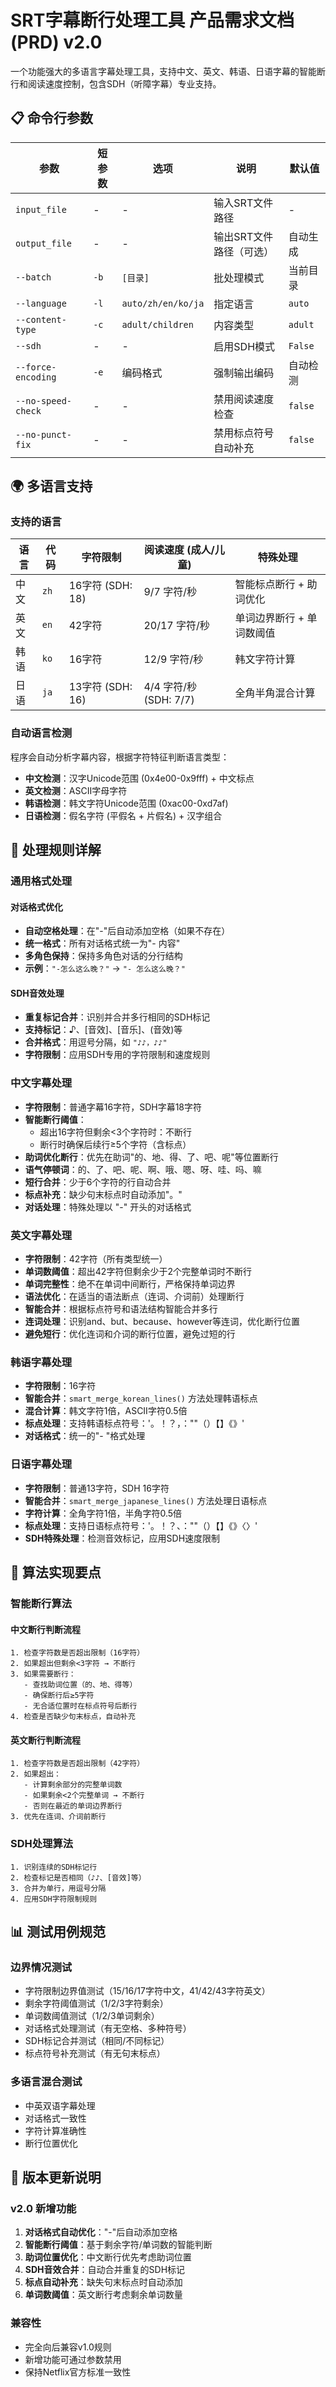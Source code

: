 # SRT字幕断行处理工具  产品需求文档 (PRD) v2.0

一个功能强大的多语言字幕处理工具，支持中文、英文、韩语、日语字幕的智能断行和阅读速度控制，包含SDH（听障字幕）专业支持。

## 📋 命令行参数

| 参数 | 短参数 | 选项 | 说明 | 默认值 |
|------|--------|------|------|-------|
| `input_file` | - | - | 输入SRT文件路径 | - |
| `output_file` | - | - | 输出SRT文件路径（可选） | 自动生成 |
| `--batch` | `-b` | `[目录]` | 批处理模式 | 当前目录 |
| `--language` | `-l` | `auto/zh/en/ko/ja` | 指定语言 | `auto` |
| `--content-type` | `-c` | `adult/children` | 内容类型 | `adult` |
| `--sdh` | - | - | 启用SDH模式 | `False` |
| `--force-encoding` | `-e` | 编码格式 | 强制输出编码 | 自动检测 |
| `--no-speed-check` | - | - | 禁用阅读速度检查 | `false` |
| `--no-punct-fix` | - | - | 禁用标点符号自动补充 | `false` |

## 🌍 多语言支持

### 支持的语言

| 语言 | 代码 | 字符限制 | 阅读速度 (成人/儿童) | 特殊处理 |
|------|------|----------|---------------------|----------|
| 中文 | `zh` | 16字符 (SDH: 18) | 9/7 字符/秒 | 智能标点断行 + 助词优化 |
| 英文 | `en` | 42字符 | 20/17 字符/秒 | 单词边界断行 + 单词数阈值 |
| 韩语 | `ko` | 16字符 | 12/9 字符/秒 | 韩文字符计算 |
| 日语 | `ja` | 13字符 (SDH: 16) | 4/4 字符/秒 (SDH: 7/7) | 全角半角混合计算 |

### 自动语言检测

程序会自动分析字幕内容，根据字符特征判断语言类型：

- **中文检测**：汉字Unicode范围 (0x4e00-0x9fff) + 中文标点
- **英文检测**：ASCII字母字符
- **韩语检测**：韩文字符Unicode范围 (0xac00-0xd7af)
- **日语检测**：假名字符 (平假名 + 片假名) + 汉字组合

## 🎯 处理规则详解

### 通用格式处理

#### 对话格式优化
- **自动空格处理**：在"-"后自动添加空格（如果不存在）
- **统一格式**：所有对话格式统一为"- 内容"
- **多角色保持**：保持多角色对话的分行结构
- **示例**：`"-怎么这么晚？"` → `"- 怎么这么晚？"`

#### SDH音效处理
- **重复标记合并**：识别并合并多行相同的SDH标记
- **支持标记**：♪、[音效]、[音乐]、(音效)等
- **合并格式**：用逗号分隔，如 `"♪♪，♪♪"`
- **字符限制**：应用SDH专用的字符限制和速度规则

### 中文字幕处理

- **字符限制**：普通字幕16字符，SDH字幕18字符
- **智能断行阈值**：
  - 超出16字符但剩余<3个字符时：不断行
  - 断行时确保后续行≥5个字符（含标点）
- **助词优化断行**：优先在助词"的、地、得、了、吧、呢"等位置断行
- **语气停顿词**：的、了、吧、呢、啊、哦、嗯、呀、哇、吗、嘛
- **短行合并**：少于6个字符的行自动合并
- **标点补充**：缺少句末标点时自动添加"。"
- **对话处理**：特殊处理以 "-" 开头的对话格式

### 英文字幕处理

- **字符限制**：42字符（所有类型统一）
- **单词数阈值**：超出42字符但剩余少于2个完整单词时不断行
- **单词完整性**：绝不在单词中间断行，严格保持单词边界
- **语法优化**：在适当的语法断点（连词、介词前）处理断行
- **智能合并**：根据标点符号和语法结构智能合并多行
- **连词处理**：识别and、but、because、however等连词，优化断行位置
- **避免短行**：优化连词和介词的断行位置，避免过短的行

### 韩语字幕处理

- **字符限制**：16字符
- **智能合并**：`smart_merge_korean_lines()` 方法处理韩语标点
- **混合计算**：韩文字符1倍，ASCII字符0.5倍
- **标点处理**：支持韩语标点符号：'。！？，：""（）【】《》'
- **对话格式**：统一的"- "格式处理

### 日语字幕处理

- **字符限制**：普通13字符，SDH 16字符
- **智能合并**：`smart_merge_japanese_lines()` 方法处理日语标点
- **字符计算**：全角字符1倍，半角字符0.5倍
- **标点处理**：支持日语标点符号：'。！？、：""（）【】《》〈〉'
- **SDH特殊处理**：检测音效标记，应用SDH速度限制

## 🔧 算法实现要点

### 智能断行算法

#### 中文断行判断流程
```
1. 检查字符数是否超出限制（16字符）
2. 如果超出但剩余<3字符 → 不断行
3. 如果需要断行：
   - 查找助词位置（的、地、得等）
   - 确保断行后≥5字符
   - 无合适位置时在标点符号后断行
4. 检查是否缺少句末标点，自动补充
```

#### 英文断行判断流程
```
1. 检查字符数是否超出限制（42字符）
2. 如果超出：
   - 计算剩余部分的完整单词数
   - 如果剩余<2个完整单词 → 不断行
   - 否则在最近的单词边界断行
3. 优先在连词、介词前断行
```

### SDH处理算法
```
1. 识别连续的SDH标记行
2. 检查标记是否相同（♪♪、[音效]等）
3. 合并为单行，用逗号分隔
4. 应用SDH字符限制规则
```

## 📊 测试用例规范

### 边界情况测试
- 字符限制边界值测试（15/16/17字符中文，41/42/43字符英文）
- 剩余字符阈值测试（1/2/3字符剩余）
- 单词数阈值测试（1/2/3单词剩余）
- 对话格式处理测试（有无空格、多种符号）
- SDH标记合并测试（相同/不同标记）
- 标点符号补充测试（有无句末标点）

### 多语言混合测试
- 中英双语字幕处理
- 对话格式一致性
- 字符计算准确性
- 断行位置优化

## 🎯 版本更新说明

### v2.0 新增功能
1. **对话格式自动优化**："-"后自动添加空格
2. **智能断行阈值**：基于剩余字符/单词数的智能判断
3. **助词位置优化**：中文断行优先考虑助词位置
4. **SDH音效合并**：自动合并重复的SDH标记
5. **标点自动补充**：缺失句末标点时自动添加
6. **单词数阈值**：英文断行考虑剩余单词数量

### 兼容性
- 完全向后兼容v1.0规则
- 新增功能可通过参数禁用
- 保持Netflix官方标准一致性